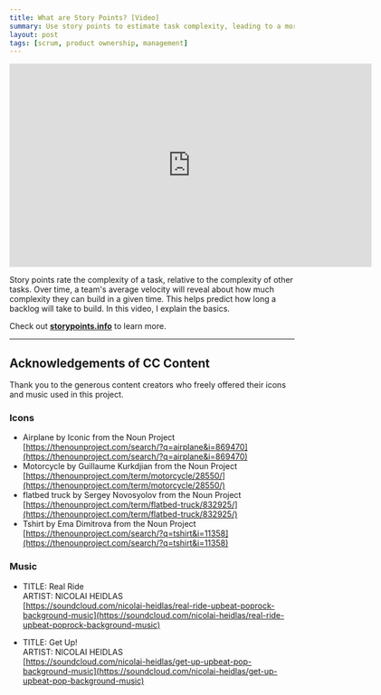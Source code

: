 ```yaml
---
title: What are Story Points? [Video]
summary: Use story points to estimate task complexity, leading to a more predictable velocity and avoiding pitfalls of hours-based estimates.
layout: post
tags: [scrum, product ownership, management]
---
```


<iframe src="https://player.vimeo.com/video/206174429" width="640" height="360" frameborder="0" webkitallowfullscreen mozallowfullscreen allowfullscreen><p><a href="https://vimeo.com/206174429">What are Story Points</a> from <a href="https://vimeo.com/user32924569">Taylor Smith</a> on <a href="https://vimeo.com">Vimeo</a>.</p></iframe>

Story points rate the complexity of a task, relative to the complexity of other
tasks. Over time, a team's average velocity will reveal about how much
complexity they can build in a given time. This helps predict how long a backlog
will take to build. In this video, I explain the basics.

Check out **[storypoints.info](http://storypoints.info)** to learn more.

---

## Acknowledgements of CC Content

Thank you to the generous content creators who freely offered their icons and
music used in this project.

### Icons

- Airplane by Iconic from the Noun Project<br />
 [https://thenounproject.com/search/?q=airplane&i=869470](https://thenounproject.com/search/?q=airplane&i=869470)
- Motorcycle by Guillaume Kurkdjian from the Noun Project<br />
 [https://thenounproject.com/term/motorcycle/28550/](https://thenounproject.com/term/motorcycle/28550/)
- flatbed truck by Sergey Novosyolov from the Noun Project<br />
 [https://thenounproject.com/term/flatbed-truck/832925/](https://thenounproject.com/term/flatbed-truck/832925/)
- Tshirt by Ema Dimitrova from the Noun Project<br />
 [https://thenounproject.com/search/?q=tshirt&i=11358](https://thenounproject.com/search/?q=tshirt&i=11358)

### Music

- TITLE: Real Ride<br />
  ARTIST: NICOLAI HEIDLAS<br />
  [https://soundcloud.com/nicolai-heidlas/real-ride-upbeat-poprock-background-music](https://soundcloud.com/nicolai-heidlas/real-ride-upbeat-poprock-background-music)

- TITLE: Get Up!<br />
  ARTIST: NICOLAI HEIDLAS<br />
  [https://soundcloud.com/nicolai-heidlas/get-up-upbeat-pop-background-music](https://soundcloud.com/nicolai-heidlas/get-up-upbeat-pop-background-music)
